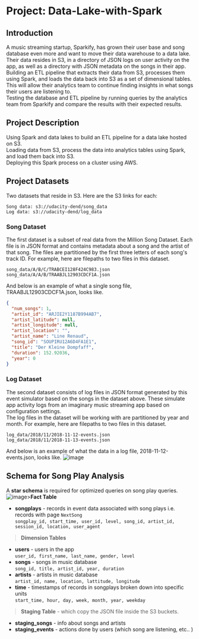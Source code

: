 # Project: Data-Lake-with-Spark
## Introduction
A music streaming startup, Sparkify, has grown their user base and song database even more and want to move their data warehouse to a data lake. Their data resides in S3, in a directory of JSON logs on user activity on the app, as well as a directory with JSON metadata on the songs in their app.<br>
Building an ETL pipeline that extracts their data from S3, processes them using Spark, and loads the data back into S3 as a set of dimensional tables. This will allow their analytics team to continue finding insights in what songs their users are listening to.<br>
Testing the database and ETL pipeline by running queries by the analytics team from Sparkify and compare the results with their expected results.
## Project Description
Using Spark and data lakes to build an ETL pipeline for a data lake hosted on S3. <br>
Loading data from S3, process the data into analytics tables using Spark, and load them back into S3. <br>
Deploying this Spark process on a cluster using AWS.
## Project Datasets
Two datasets that reside in S3. Here are the S3 links for each:
```
Song data: s3://udacity-dend/song_data
Log data: s3://udacity-dend/log_data
```
### Song Dataset
The first dataset is a subset of real data from the Million Song Dataset. Each file is in JSON format and contains metadata about a song and the artist of that song. The files are partitioned by the first three letters of each song's track ID. For example, here are filepaths to two files in this dataset.
```
song_data/A/B/C/TRABCEI128F424C983.json
song_data/A/A/B/TRAABJL12903CDCF1A.json
```
And below is an example of what a single song file, TRAABJL12903CDCF1A.json, looks like.
``` JSON
{
  "num_songs": 1,
  "artist_id": "ARJIE2Y1187B994AB7",
  "artist_latitude": null,
  "artist_longitude": null,
  "artist_location": "",
  "artist_name": "Line Renaud",
  "song_id": "SOUPIRU12A6D4FA1E1",
  "title": "Der Kleine Dompfaff",
  "duration": 152.92036,
  "year": 0
}
```
### Log Dataset
The second dataset consists of log files in JSON format generated by this event simulator based on the songs in the dataset above. These simulate app activity logs from an imaginary music streaming app based on configuration settings.<br>
The log files in the dataset will be working with are partitioned by year and month. For example, here are filepaths to two files in this dataset.
```
log_data/2018/11/2018-11-12-events.json
log_data/2018/11/2018-11-13-events.json
```
And below is an example of what the data in a log file, 2018-11-12-events.json, looks like.
![image](https://user-images.githubusercontent.com/55506640/173003449-803e6b31-c4f5-48a5-b056-29a3b231ef51.png)

## Schema for Song Play Analysis
A **star schema** is required for optimized queries on song play queries.<br>
![image](https://user-images.githubusercontent.com/55506640/176053382-50924370-c0aa-4bae-9e85-95b44420fc0e.png)>**Fact Table**<br>
* **songplays** - records in event data associated with song plays i.e. records with page `NextSong`<br>
```songplay_id, start_time, user_id, level, song_id, artist_id, session_id, location, user_agent```<br>
>**Dimension Tables**<br>
* **users** - users in the app<br>
```user_id, first_name, last_name, gender, level```<br>
* **songs** - songs in music database<br>
```song_id, title, artist_id, year, duration```<br>
* **artists** - artists in music database<br>
```artist_id, name, location, lattitude, longitude```<br>
* **time** - timestamps of records in songplays broken down into specific units<br>
```start_time, hour, day, week, month, year, weekday```<br>
> **Staging Table** - which copy the JSON file inside the S3 buckets.<br>
* **staging_songs** - info about songs and artists<br>
* **staging_events** - actions done by users (which song are listening, etc.. )
